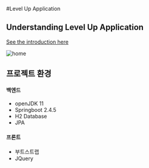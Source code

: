 #Level Up Application

## Understanding Level Up Application

[See the introduction here](https://github.com/kk2415/community/wiki)



![home](https://user-images.githubusercontent.com/79124915/168949876-167c8995-78ac-4e4f-b8ba-7b70a2dc93b3.PNG)


## 프로젝트 환경
#### 백엔드
+ openJDK 11
+ Springboot 2.4.5
+ H2 Database
+ JPA

#### 프론트
+ 부트스트랩
+ JQuery
